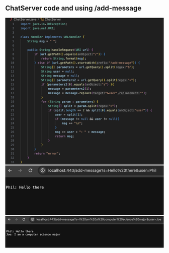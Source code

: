 ## ChatServer code and using /add-message
![image](ChatServer.png)
![image](add-message1.png)
![image](add-message2.png)
